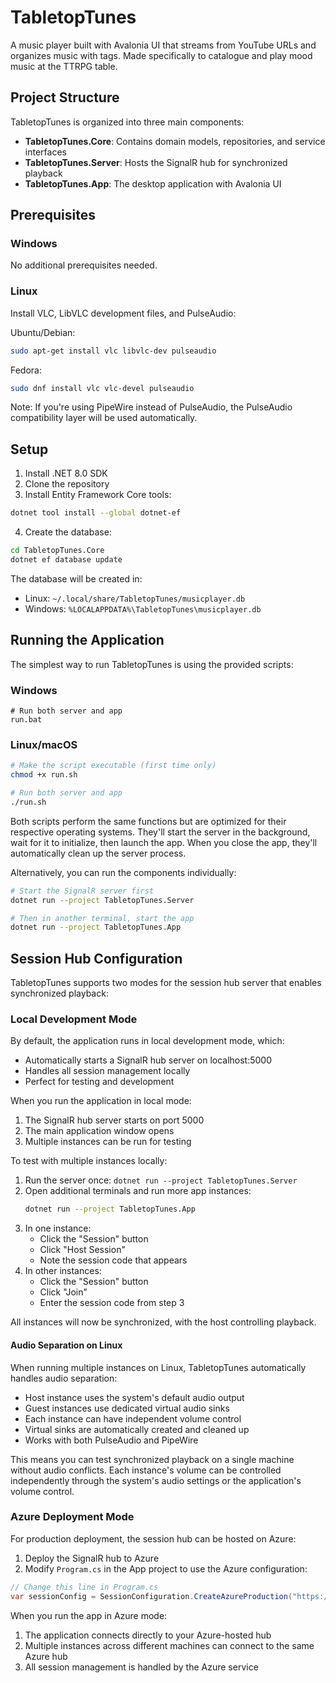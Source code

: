 # TabletopTunes

A music player built with Avalonia UI that streams from YouTube URLs and organizes music with tags. Made specifically to catalogue and play mood music at the TTRPG table.

## Project Structure

TabletopTunes is organized into three main components:

- **TabletopTunes.Core**: Contains domain models, repositories, and service interfaces
- **TabletopTunes.Server**: Hosts the SignalR hub for synchronized playback
- **TabletopTunes.App**: The desktop application with Avalonia UI

## Prerequisites

### Windows
No additional prerequisites needed.

### Linux
Install VLC, LibVLC development files, and PulseAudio:

Ubuntu/Debian:
```bash
sudo apt-get install vlc libvlc-dev pulseaudio
```

Fedora:
```bash
sudo dnf install vlc vlc-devel pulseaudio
```

Note: If you're using PipeWire instead of PulseAudio, the PulseAudio compatibility layer will be used automatically.

## Setup

1. Install .NET 8.0 SDK
2. Clone the repository
3. Install Entity Framework Core tools:
```bash
dotnet tool install --global dotnet-ef
```
4. Create the database:
```bash
cd TabletopTunes.Core
dotnet ef database update
```

The database will be created in:
- Linux: `~/.local/share/TabletopTunes/musicplayer.db`
- Windows: `%LOCALAPPDATA%\TabletopTunes\musicplayer.db`

## Running the Application

The simplest way to run TabletopTunes is using the provided scripts:

### Windows
```batch
# Run both server and app
run.bat
```

### Linux/macOS
```bash
# Make the script executable (first time only)
chmod +x run.sh

# Run both server and app
./run.sh
```

Both scripts perform the same functions but are optimized for their respective operating systems. They'll start the server in the background, wait for it to initialize, then launch the app. When you close the app, they'll automatically clean up the server process.

Alternatively, you can run the components individually:

```bash
# Start the SignalR server first
dotnet run --project TabletopTunes.Server

# Then in another terminal, start the app
dotnet run --project TabletopTunes.App
```

## Session Hub Configuration

TabletopTunes supports two modes for the session hub server that enables synchronized playback:

### Local Development Mode
By default, the application runs in local development mode, which:
- Automatically starts a SignalR hub server on localhost:5000
- Handles all session management locally
- Perfect for testing and development

When you run the application in local mode:
1. The SignalR hub server starts on port 5000
2. The main application window opens
3. Multiple instances can be run for testing

To test with multiple instances locally:
1. Run the server once: `dotnet run --project TabletopTunes.Server`
2. Open additional terminals and run more app instances:
   ```bash
   dotnet run --project TabletopTunes.App
   ```
3. In one instance:
   - Click the "Session" button
   - Click "Host Session"
   - Note the session code that appears
4. In other instances:
   - Click the "Session" button
   - Click "Join"
   - Enter the session code from step 3

All instances will now be synchronized, with the host controlling playback.

#### Audio Separation on Linux
When running multiple instances on Linux, TabletopTunes automatically handles audio separation:
- Host instance uses the system's default audio output
- Guest instances use dedicated virtual audio sinks
- Each instance can have independent volume control
- Virtual sinks are automatically created and cleaned up
- Works with both PulseAudio and PipeWire

This means you can test synchronized playback on a single machine without audio conflicts. Each instance's volume can be controlled independently through the system's audio settings or the application's volume control.

### Azure Deployment Mode
For production deployment, the session hub can be hosted on Azure:
1. Deploy the SignalR hub to Azure
2. Modify `Program.cs` in the App project to use the Azure configuration:
```csharp
// Change this line in Program.cs
var sessionConfig = SessionConfiguration.CreateAzureProduction("https://your-azure-url.com");
```

When you run the app in Azure mode:
1. The application connects directly to your Azure-hosted hub
2. Multiple instances across different machines can connect to the same Azure hub
3. All session management is handled by the Azure service
